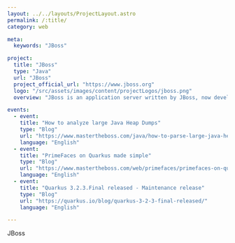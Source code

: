 ```yaml
---
layout: ../../layouts/ProjectLayout.astro
permalink: /:title/
category: web

meta:
  keywords: "JBoss"

project:
  title: "JBoss"
  type: "Java"
  url: "JBoss"
  project_official_url: "https://www.jboss.org"
  logo: "/src/assets/images/content/projectLogos/jboss.png"
  overview: "JBoss is an application server written by JBoss, now developed by Red Hat. JBoss is written in Java and implements the Java Platform, Enterprise Edition (Java EE) specification. It runs on multiple platforms."

events:
  - event:
    title: "How to analyze large Java Heap Dumps"
    type: "Blog"
    url: "https://www.mastertheboss.com/java/how-to-parse-large-java-heap-dumps/"
    language: "English"
  - event:
    title: "PrimeFaces on Quarkus made simple"
    type: "Blog"
    url: "https://www.mastertheboss.com/web/primefaces/primefaces-on-quarkus-made-simple/"
    language: "English"
  - event:
    title: "Quarkus 3.2.3.Final released - Maintenance release"
    type: "Blog"
    url: "https://quarkus.io/blog/quarkus-3-2-3-final-released/"
    language: "English"

---
```


<p>JBoss</p>

